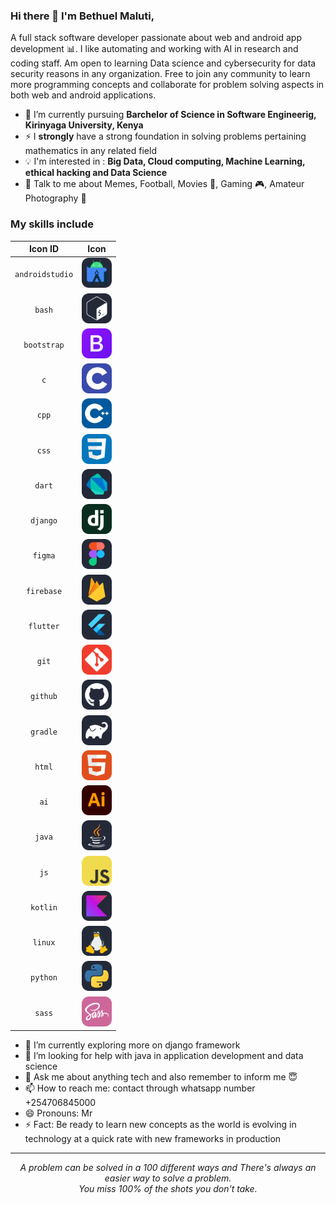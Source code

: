 

### Hi there 👋 I'm Bethuel Maluti,

A full stack software developer passionate about web and android app development :bar_chart:. I like automating and working with AI in research and coding staff. Am open to learning Data science and cybersecurity for data security reasons in any organization. Free to join any community to learn more programming concepts and collaborate for problem solving aspects in both web and android applications.

- 🌱 I’m currently pursuing **Barchelor of Science in Software Engineerig, Kirinyaga University, Kenya**
- ⚡ I **strongly** have a strong foundation in solving problems pertaining mathematics in any related field
- :bulb: I'm interested in : **Big Data, Cloud computing, Machine Learning, ethical hacking and Data Science**
- 💬 Talk to me about Memes, Football, Movies 🎥, Gaming 🎮, Amateur Photography 📸

### My skills include


|      Icon ID       |                         Icon                          |
| :----------------: | :---------------------------------------------------:
|  `androidstudio`   | <img src="icons/AndroidStudio-Dark.svg" width="48"> |
|       `bash`       |     <img src="icons/Bash-Dark.svg" width="48">      |
|    `bootstrap`     |     <img src="icons/Bootstrap.svg" width="48">      |
|        `c`         |         <img src="icons/C.svg" width="48">          |
|       `cpp`        |        <img src="icons/CPP.svg" width="48">         |
|       `css`        |        <img src="icons/CSS.svg" width="48">         |
|       `dart`       |     <img src="icons/Dart-Dark.svg" width="48">      |
|      `django`      |       <img src="icons/Django.svg" width="48">       |
|      `figma`       |     <img src="./icons/Figma-Dark.svg" width="48">     |
|     `firebase`     |   <img src="icons/Firebase-Dark.svg" width="48">    |
|     `flutter`      |    <img src="icons/Flutter-Dark.svg" width="48">    |
|       `git`        |        <img src="icons/Git.svg" width="48">         |
|      `github`      |    <img src="icons/Github-Dark.svg" width="48">     |
|      `gradle`      |    <img src="icons/Gradle-Dark.svg" width="48">     |
|       `html`       |        <img src="icons/HTML.svg" width="48">        |
|        `ai`        |    <img src="icons/Illustrator.svg" width="48">     |      |
|       `java`       |     <img src="icons/Java-Dark.svg" width="48">      |
|        `js`        |     <img src="icons/JavaScript.svg" width="48">     |
|      `kotlin`      |    <img src="icons/Kotlin-Dark.svg" width="48">     |
|      `linux`       |     <img src="icons/Linux-Dark.svg" width="48">     |
|        `python`        |    <img src="icons/Python-Dark.svg" width="48">     |
|       `sass`       |        <img src="icons/Sass.svg" width="48">        |




- 🌱 I’m currently exploring more on django framework
- 🤔 I’m looking for help with java in application development and data science
- 💬 Ask me about anything tech and also remember to inform me 😇
- 📫 How to reach me: contact through whatsapp number +254706845000
- 😄 Pronouns: Mr
- ⚡ Fact: Be ready to learn new concepts as the world is evolving in technology at a quick rate with new frameworks in production


<hr>
<p align="center">
   <i>A problem can be solved in a 100 different ways and There's always an easier way to solve a problem.</i>
   <br>
   <i>You miss 100% of the shots you don't take.</i>
   <br>
<br>
<!--<a target="_blank" href="https://thomasgeorgethomas.com/"><img src="https://img.shields.io/badge/-WEB-FF4088?style=for-the-badge&logo=Hugo&logoColor=white"></img></a>	
<a target="_blank" href="https://www.linkedin.com/in/thomasgeorgethomas"><img src="https://img.shields.io/badge/-LinkedIn-0077B5?style=for-the-badge&logo=Linkedin&logoColor=white"></img></a>
<a target="_blank" href="mailto:thomasgeorgethomas@gmail.com"><img src="https://img.shields.io/badge/-Gmail-D14836?style=for-the-badge&logo=Gmail&logoColor=white"></img></a>
<a target="_blank" href="https://public.tableau.com/app/profile/thomas.george.thomas"><img src="https://img.shields.io/badge/-Tableau-E97627?style=for-the-badge&logo=Tableau&logoColor=white"></img></a>
<a target="_blank" href="https://medium.com/@thomas-george-thomas"><img src="https://img.shields.io/badge/-Medium-12100E?style=for-the-badge&logo=Medium&logoColor=white"></img></a>
<a target="_blank" href="https://twitter.com/Thomas_George_T"><img src="https://img.shields.io/badge/-Twitter-1DA1F2?style=for-the-badge&logo=Twitter&logoColor=white"></img></a> -->

<br>
</p>   

